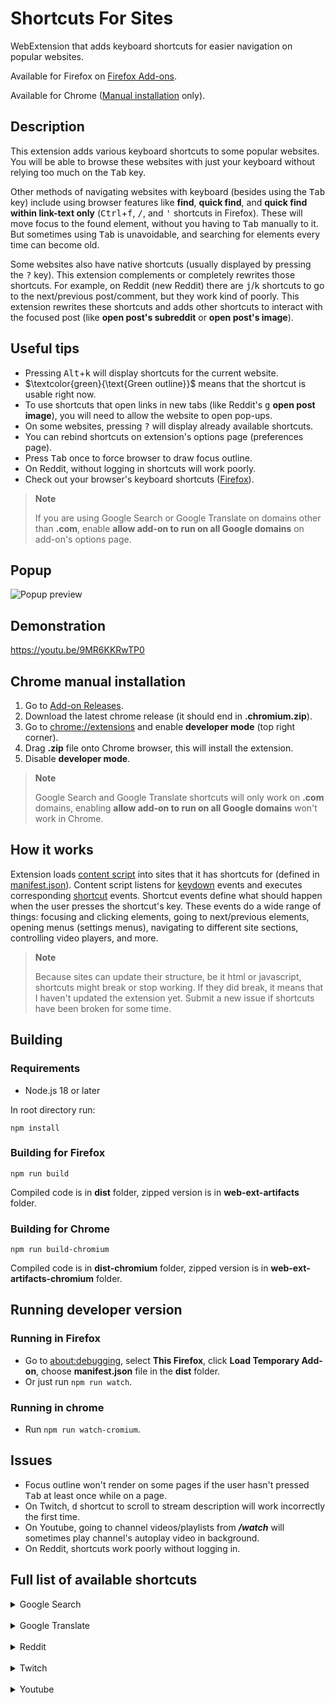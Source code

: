 # Shortcuts For Sites

WebExtension that adds keyboard shortcuts for easier navigation on popular websites.

Available for Firefox on [Firefox Add-ons](https://addons.mozilla.org/en-US/firefox/addon/shortcuts-for-sites/).

Available for Chrome ([Manual installation](#chrome-manual-installation) only).

## Description
This extension adds various keyboard shortcuts to some popular websites. You will be able to browse these websites with just your keyboard without relying too much on the <kbd>Tab</kbd> key.

Other methods of navigating websites with keyboard (besides using the <kbd>Tab</kbd> key) include using browser features like **find**, **quick find**, and **quick find within link-text only** (<kbd>Ctrl</kbd>+<kbd>f</kbd>, <kbd>/</kbd>, and <kbd>'</kbd> shortcuts in Firefox). These will move focus to the found element, without you having to <kbd>Tab</kbd> manually to it. But sometimes using <kbd>Tab</kbd> is unavoidable, and searching for elements every time can become old.

Some websites also have native shortcuts (usually displayed by pressing the <kbd>?</kbd> key). This extension complements or completely rewrites those shortcuts. For example, on Reddit (new Reddit) there are <kbd>j</kbd>/<kbd>k</kbd> shortcuts to go to the next/previous post/comment, but they work kind of poorly. This extension rewrites these shortcuts and adds other shortcuts to interact with the focused post (like **open post's subreddit** or **open post's image**).

## Useful tips
- Pressing <kbd>Alt</kbd>+<kbd>k</kbd> will display shortcuts for the current website.
- $\textcolor{green}{\text{Green outline}}$ means that the shortcut is usable right now.
- To use shortcuts that open links in new tabs (like Reddit's <kbd>g</kbd> **open post image**), you will need to allow the website to open pop-ups.
- On some websites, pressing <kbd>?</kbd> will display already available shortcuts.
- You can rebind shortcuts on extension's options page (preferences page).
- Press <kbd>Tab</kbd> once to force browser to draw focus outline.
- On Reddit, without logging in shortcuts will work poorly.
- Check out your browser's keyboard shortcuts ([Firefox](https://support.mozilla.org/en-US/kb/keyboard-shortcuts-perform-firefox-tasks-quickly)).

> __Note__
>
> If you are using Google Search or Google Translate on domains other than **.com**, enable **allow add-on to run on all Google domains** on add-on's options page.

## Popup
![Popup preview](https://user-images.githubusercontent.com/33831256/211046239-27a33466-e62f-4711-91f2-44d9a613e2e6.png)

## Demonstration
https://youtu.be/9MR6KKRwTP0

## Chrome manual installation
1. Go to [Add-on Releases](https://github.com/Shadou1/shortcuts-for-sites/releases).
2. Download the latest chrome release (it should end in **.chromium.zip**).
3. Go to [chrome://extensions](chrome://extensions) and enable **developer mode** (top right corner).
4. Drag **.zip** file onto Chrome browser, this will install the extension.
5. Disable **developer mode**.
> __Note__
>
> Google Search and Google Translate shortcuts will only work on **.com** domains, enabling **allow add-on to run on all Google domains** won't work in Chrome.

## How it works
Extension loads [content script](/content-scripts/init.js) into sites that it has shortcuts for (defined in [manifest.json](manifest.json)). Content script listens for [keydown](/content-scripts/init.js#L88) events and executes corresponding [shortcut](shortcuts/) events. Shortcut events define what should happen when the user presses the shortcut's key. These events do a wide range of things: focusing and clicking elements, going to next/previous elements, opening menus (settings menus), navigating to different site sections, controlling video players, and more.

> __Note__
>
> Because sites can update their structure, be it html or javascript, shortcuts might break or stop working. If they did break, it means that I haven't updated the extension yet. Submit a new issue if shortcuts have been broken for some time.

## Building

### Requirements
- Node.js 18 or later

In root directory run:
```
npm install
```

### Building for Firefox
```
npm run build
```

Compiled code is in **dist** folder, zipped version is in **web-ext-artifacts** folder.

### Building for Chrome
```
npm run build-chromium
```

Compiled code is in **dist-chromium** folder, zipped version is in **web-ext-artifacts-chromium** folder.

## Running developer version

### Running in Firefox
- Go to [about:debugging](about:debugging), select **This Firefox**, click **Load Temporary Add-on**, choose **manifest.json** file in the **dist** folder.
- Or just run ```npm run watch```.

### Running in chrome
- Run ```npm run watch-cromium```.

## Issues
- Focus outline won't render on some pages if the user hasn't pressed <kbd>Tab</kbd> at least once while on a page.
- On Twitch, <kbd>d</kbd> shortcut to scroll to stream description will work incorrectly the first time.
- On Youtube, going to channel videos/playlists from ***/watch*** will sometimes play channel's autoplay video in background.
- On Reddit, shortcuts work poorly without logging in.

## Full list of available shortcuts
<details>
<summary>Google Search</summary>

| Shortcut | Description |
| -------- | ----------- |
| **Search modes** |
| <kbd>a</kbd> | Go to all search results |
| <kbd>i</kbd> | Go to images |
| <kbd>v</kbd> | Go to videos |
| <kbd>n</kbd> | Go to news |
| **Search** |
| <kbd>j</kbd> | Focus next search result / image |
| <kbd>k</kbd> | Focus previous search result / image |
| <kbd>K</kbd> (<kbd>Shift</kbd>+<kbd>k</kbd>) | Focus first search result / image |
| <kbd>J</kbd> (<kbd>Shift</kbd>+<kbd>j</kbd>) | Focus last search result / image |
| <kbd>]</kbd> | Go to next search page |
| <kbd>[</kbd> | Go to previous search page |
| <kbd>o</kbd> | Focus next suggested search |

</details>

<br>

<details>
<summary>Google Translate</summary>

| Shortcut | Description |
| -------- | ----------- |
| **Translate** |
| <kbd>j</kbd> | Focus translate-from box |
| <kbd>Escape</kbd> | Unfocus translate-from box |
| <kbd>u</kbd> | Focus source languages |
| <kbd>o</kbd> | Focus translation languages |
| <kbd>i</kbd> | Swap languages |
| **Details** |
| <kbd>k</kbd> | Listen to source text |
| <kbd>l</kbd> | Listen to translation |
| <kbd>d</kbd> | Show/hide definitions |
| <kbd>e</kbd> | Show/hide examples |
| <kbd>t</kbd> | Show/hide translations |

</details>

<br>

<details>
<summary>Reddit</summary>

| Shortcut | Description |
| -------- | ----------- |
| **Navigation** |
| <kbd>o</kbd> | Go to home |
| <kbd>u</kbd> | Go to popular |
| **Posts** |
| <kbd>j</kbd> | Next post or comment |
| <kbd>k</kbd> | Previous post or comment |
| <kbd>K</kbd> (<kbd>Shift</kbd>+<kbd>k</kbd>) | First post or comment |
| <kbd>J</kbd> (<kbd>Shift</kbd>+<kbd>j</kbd>) | Last post or comment |
| <kbd>Enter</kbd> | Collapse/expand comment |
| **Post** |
| <kbd>b</kbd> | Go to post's subreddit (new tab) |
| <kbd>g</kbd> | Open post image (new tab) |
| <kbd>l</kbd> | Open post link (new tab) |
| <kbd>B</kbd> (<kbd>Shift</kbd>+<kbd>b</kbd>) | Go to post's subreddit (this tab) |
| <kbd>G</kbd> (<kbd>Shift</kbd>+<kbd>g</kbd>) | Open post image (this tab) |
| <kbd>L</kbd> (<kbd>Shift</kbd>+<kbd>l</kbd>) | Open post link (this tab) |
| <kbd>f</kbd> | Focus post on comments page |
| **Posts filters** |
| <kbd>1</kbd> | Hot posts |
| <kbd>2</kbd> | New posts |
| <kbd>3</kbd> | Top posts |
| <kbd>4</kbd> | Rising posts |
| <kbd>t</kbd> | Filter/sort posts/comments |
| **Video** |
| <kbd>;</kbd> | Pause/resume |
| <kbd>[</kbd> | Rewind |
| <kbd>]</kbd> | Fast forward |
| <kbd>m</kbd> | Mute |
| <kbd>+</kbd> | Volume up |
| <kbd>-</kbd> | Volume down |

</details>

<br>

<details>
<summary>Twitch</summary>

| Shortcut | Description |
| -------- | ----------- |
| **Sidebar** |
| <kbd>E</kbd> (<kbd>Shift</kbd>+<kbd>e</kbd>) | Expand/collapse left sidebar |
| <kbd>u</kbd> | Focus followed channels |
| <kbd>r</kbd> | Focus recommended channels |
| **Relevant content (stream, video...)** |
| <kbd>]</kbd> | Focus next relevant |
| <kbd>[</kbd> | Focus previous relevant |
| <kbd>{</kbd> | Focus first relevant |
| <kbd>}</kbd> | Focus last relevant |
| <kbd>\\</kbd> | Show more / all |
| **Navigation** |
| <kbd>o</kbd> | Go to home |
| <kbd>U</kbd> (<kbd>Shift</kbd>+<kbd>u</kbd>) | Go to following |
| <kbd>b</kbd> | Browse categories |
| <kbd>B</kbd> (<kbd>Shift</kbd>+<kbd>b</kbd>) | Browse live channels |
| <kbd>i</kbd> | Filter/sort by |
| **Stream** |
| <kbd>s</kbd> | Open settings |
| <kbd>q</kbd> | Open quality settings |
| <kbd>C</kbd> (<kbd>Shift</kbd>+<kbd>c</kbd>) | Go to stream category |
| <kbd>d</kbd> | Scroll to description/video |
| **Chat** |
| <kbd>c</kbd> | Chat |
| <kbd>e</kbd> | Expand/collapse chat |
| **Channel** |
| <kbd>h</kbd> | Go to online/offline channel sections |
| <kbd>v</kbd> | Go to channel videos |
| <kbd>S</kbd> (<kbd>Shift</kbd>+<kbd>s</kbd>) | Go to channel schedule |
| **Mini player** |
| <kbd>x</kbd> | Expand mini player |
| <kbd>X</kbd> (<kbd>Shift</kbd>+<kbd>x</kbd>) | Close mini player |

</details>

<br>

<details>
<summary>Youtube</summary>

| Shortcut | Description |
| -------- | ----------- |
| **Navigation** |
| <kbd>e</kbd> | Expand/Collapse guide sidebar |
| <kbd>o</kbd> | Go to Home |
| <kbd>u</kbd> | Go to Subscriptions |
| <kbd>U</kbd> (<kbd>Shift</kbd>+<kbd>u</kbd>) | Focus subscribed channels |
| **Videos** |
| <kbd>]</kbd> | Focus next video |
| <kbd>[</kbd> | Focus previous video |
| <kbd>{</kbd> | Focus first video |
| <kbd>}</kbd> | Focus last video |
| **Video Player** |
| <kbd>s</kbd> | Open settings |
| <kbd>q</kbd> | Open quality settings |
| <kbd>;</kbd> | Focus video player / show progress bar |
| <kbd>d</kbd> | Scroll to description/video |
| <kbd>n</kbd> | Comment |
| **Channel** |
| <kbd>h</kbd> | Go to channel home |
| <kbd>v</kbd> | Go to channel videos |
| <kbd>p</kbd> | Go to channel playlists |
| <kbd>H</kbd> (<kbd>Shift</kbd>+<kbd>h</kbd>) | Go to channel (new tab) |
| **Playlist** |
| <kbd>,</kbd> | Focus first video in playlist |
| <kbd>.</kbd> | Focus last video in playlist |
| **Premiere/Stream** |
| <kbd>E</kbd> (<kbd>Shift</kbd>+<kbd>e</kbd>) | Hide/Show chat |
| <kbd>b</kbd> | Chat |
| <kbd>S</kbd> (<kbd>Shift</kbd>+<kbd>s</kbd>) | Skip ahead to live broadcast |

</details>
